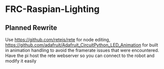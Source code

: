 # FRC-Raspian-Lighting
 
## Planned Rewrite
Use https://github.com/retejs/rete for node editing, https://github.com/adafruit/Adafruit_CircuitPython_LED_Animation for built in animation handling to avoid the framerate issues that were encountered. Have the pi host the rete webserver so you can connect to the robot and modify it easily
